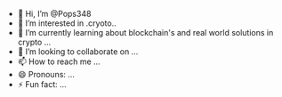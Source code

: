 - 👋 Hi, I’m @Pops348
- 👀 I’m interested in .cryoto..
- 🌱 I’m currently learning about blockchain's and real world solutions in crypto ...
- 💞️ I’m looking to collaborate on ...
- 📫 How to reach me ...
- 😄 Pronouns: ...
- ⚡ Fun fact: ...

<!---
Pops348/Pops348 is a ✨ special ✨ repository because its `README.md` (this file) appears on your GitHub profile.
You can click the Preview link to take a look at your changes.
--->
